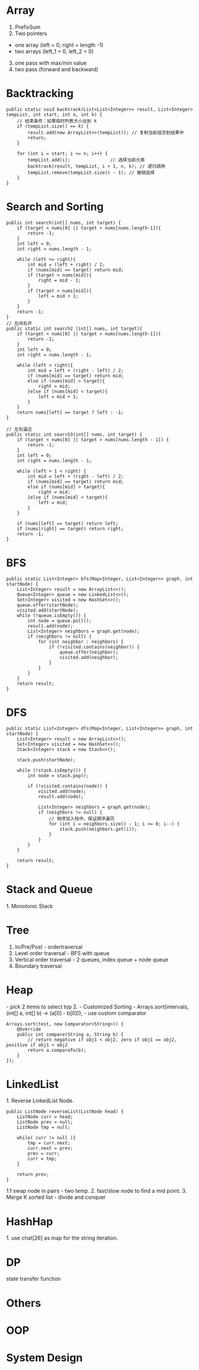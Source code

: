 
<h1>Array</h1>

1. PrefixSum
2. Two pointers 
- one array (left = 0; right = length -1)
- two arrays (left_1 = 0, left_2 = 0)
3. one pass with max/min value
4. two pass (forward and backward)

<h1>Backtracking</h1>

    public static void backtrack(List<List<Integer>> result, List<Integer> tempList, int start, int n, int k) {
        // 结束条件：如果临时列表大小达到 k
        if (tempList.size() == k) {
            result.add(new ArrayList<>(tempList)); // 复制当前组合到结果中
            return;
        }

        for (int i = start; i <= n; i++) {
            tempList.add(i);               // 选择当前元素
            backtrack(result, tempList, i + 1, n, k); // 递归调用
            tempList.remove(tempList.size() - 1); // 撤销选择
        }
    }

<h1>Search and Sorting</h1>
    
    public int search(int[] nums, int target) {
        if (target < nums[0] || target > nums[nums.length-1]){
            return -1;
        }
        int left = 0;
        int right = nums.length - 1;

        while (left <= right){
            int mid = (left + right) / 2;
            if (nums[mid] == target) return mid;
            if (target < nums[mid]){
                right = mid - 1;
            }
            if (target > nums[mid]){
                left = mid + 1;
            }
        }
        return -1;
    }
    // 左闭右开
    public static int search2 (int[] nums, int target){
        if (target < nums[0] || target > nums[nums.length-1]){
            return -1;
        }
        int left = 0;
        int right = nums.length - 1;

        while (left < right){
            int mid = left + (right - left) / 2;
            if (nums[mid] == target) return mid;
            else if (nums[mid] > target){
                right = mid;
            }else if (nums[mid] < target){
                left = mid + 1;
            }
        }
        return nums[left] == target ? left : -1;
    }

    // 左右逼近
    public static int search3(int[] nums, int target) {
        if (target < nums[0] || target > nums[nums.length - 1]) {
            return -1;
        }
        int left = 0;
        int right = nums.length - 1;

        while (left + 1 < right) {
            int mid = left + (right - left) / 2;
            if (nums[mid] == target) return mid;
            else if (nums[mid] > target){
                right = mid;
            }else if (nums[mid] < target){
                left = mid;
            }
        }

        if (nums[left] == target) return left;
        if (nums[right] == target) return right;
        return -1;
    }

<h1>BFS</h1>

    public static List<Integer> bfs(Map<Integer, List<Integer>> graph, int startNode) {
        List<Integer> result = new ArrayList<>();
        Queue<Integer> queue = new LinkedList<>();
        Set<Integer> visited = new HashSet<>();
        queue.offer(startNode);
        visited.add(startNode);
        while (!queue.isEmpty()) {
            int node = queue.poll();
            result.add(node);
            List<Integer> neighbors = graph.get(node);
            if (neighbors != null) {
                for (int neighbor : neighbors) {
                    if (!visited.contains(neighbor)) {
                        queue.offer(neighbor);
                        visited.add(neighbor);
                    }
                }
            }
        }
        return result;
    }


<h1>DFS</h1>

    public static List<Integer> dfs(Map<Integer, List<Integer>> graph, int startNode) {
        List<Integer> result = new ArrayList<>();
        Set<Integer> visited = new HashSet<>();
        Stack<Integer> stack = new Stack<>();

        stack.push(startNode);

        while (!stack.isEmpty()) {
            int node = stack.pop();

            if (!visited.contains(node)) {
                visited.add(node);
                result.add(node);

                List<Integer> neighbors = graph.get(node);
                if (neighbors != null) {
                    // 倒序加入栈中，保证顺序遍历
                    for (int i = neighbors.size() - 1; i >= 0; i--) {
                        stack.push(neighbors.get(i));
                    }
                }
            }
        }

        return result;
    }


<h1>Stack and Queue</h1>
1. Monotonic Stack

<h1>Tree</h1>

1. In/Pre/Post - ordertraversal
2. Level order traversal - BFS with queue
3. Vertical order traversal - 2 queues, index queue + node queue
4. Boundary traversal

<h1>Heap</h1>
- pick 2 items to select top 2.
- Customized Sorting
 - Arrays.sort(intervals, (int[] a, int[] b) -> (a[0] - b[0]));
 - use custom comparator

    Arrays.sort(test, new Comparator<String>() {
        @Override
        public int compare(String a, String b) {
            // return negative if obj1 < obj2, zero if obj1 == obj2, positive if obj1 > obj2
            return a.compareTo(b);
        }
    });

<h1>LinkedList</h1>
1. Reverse LinkedList Node. 

    public ListNode reverseList(ListNode head) {
        ListNode curr = head;
        ListNode prev = null;
        ListNode tmp = null;

        while( curr != null ){
            tmp = curr.next;
            curr.next = prev;
            prev = curr;
            curr = tmp;
        }

        return prev;
    }
1.1 swap node in pairs - two temp.
2. fast/slow node to find a mid point.
3. Merge K sorted list - divide and conquer

<h1>HashHap</h1>
1. use chat[26] as map for the string iteration.

<h1>DP</h1>
state transfer function

<h1>Others</h1>

<h1>OOP</h1>

<h1>System Design</h1>







